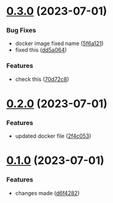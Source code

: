 # [0.3.0](https://github.com/vishuhanda/nginx-app/compare/v0.2.0...v0.3.0) (2023-07-01)


### Bug Fixes

* docker image fixed name ([5f6a121](https://github.com/vishuhanda/nginx-app/commit/5f6a12189ae83c82055f28af24e07c0dc7142282))
* fixed this ([dd5a064](https://github.com/vishuhanda/nginx-app/commit/dd5a064853c3994e45ff71b6a4007f0f7fb2ff78))


### Features

* check this ([70d72c8](https://github.com/vishuhanda/nginx-app/commit/70d72c8144cd6030400bd136d953a3e0b25363be))



# [0.2.0](https://github.com/vishuhanda/nginx-app/compare/v0.1.0...v0.2.0) (2023-07-01)


### Features

* updated docker file ([2f4c053](https://github.com/vishuhanda/nginx-app/commit/2f4c0533b355370d9ab40e5b37504d43ba87079d))



# [0.1.0](https://github.com/vishuhanda/nginx-app/compare/d6f4282b1d50bd6575e6b68cc620f86ec72b2def...v0.1.0) (2023-07-01)


### Features

* changes made ([d6f4282](https://github.com/vishuhanda/nginx-app/commit/d6f4282b1d50bd6575e6b68cc620f86ec72b2def))



